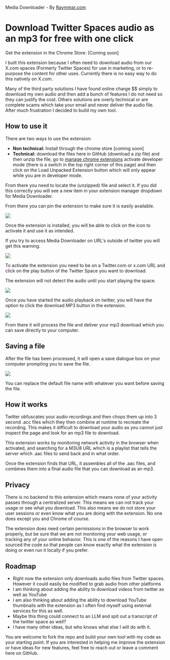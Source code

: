 Media Downloader - By [Raymmar.com](https://raymmar.com/)

# Download Twitter Spaces audio as an mp3 for free with one click

Get the extension in the Chrome Store: [Coming soon]

I built this extension because I often need to download audio from our X.com spaces (Formerly Twitter Spaces) for use in marketing, or to re-purpose the content for other uses. Currently there is no easy way to do this natively on X.com. 

Many of the third party solutions I have found online charge $$ simply to download my own audio and then add a bunch of features I do not need so they can justify the cost. Others solutions are overly technical or are complete scams which take your email and never deliver the audio file. After much frustration I decided to build my own tool. 

## How to use it

There are two ways to use the extension: 

- **Non technical:** Install through the chrome store [coming soon]
- **Technical:** download the files here in GitHub (download a zip file) and then unzip the file, go to [manage chrome extensions](chrome://extensions/) activate developer mode (there is a switch in the top right corner of this page) and then click on the Load Unpacked Extension button which will only appear while you are in developer mode.

From there you need to locate the (unzipped) file and select it. If you did this correctly you will see a new item in your extension manager dropdown for Media Downloader. 

From there you can pin the extension to make sure it is easily available.

![](https://gateway.ipfs.dxos.network/ipfs/QmR7Eypn85cjsHMLh78nEiVb8FQrQrb3hqHXm82pU7Yrfo)

Once the extension is installed, you will be able to click on the icon to activate it and use it as intended. 

If you try to access Media Downloader on URL's outside of twitter you will get this warning. 

![](https://gateway.ipfs.dxos.network/ipfs/QmX4tdmbTuCb7Bp7uqNW4mAfdwt9hTaibXwBA9XWdkpftC)

To activate the extension you need to be on a Twitter.com or x.com URL and click on the play button of the Twitter Space you want to download. 

The extension will not detect the audio until you start playing the space. 

![](https://gateway.ipfs.dxos.network/ipfs/QmZNBvkx4ZkFm6KJdZjWV8WRMk1WXbH7uL9EUegUXH3qz5)

Once you have started the audio playback on twitter, you will have the option to click the download MP3 button in the extension. 

![](https://gateway.ipfs.dxos.network/ipfs/QmRFS4LnjtdwL3BcqVmYkziuNfoxYMXULTgFmxMyyeyjpY)

From there it will process the file and deliver your mp3 download which you can save directly to your computer. 

## Saving a file

After the file has been processed, it will open a save dialogue box on your computer prompting you to save the file. 

![](https://gateway.ipfs.dxos.network/ipfs/QmQg9LtcGLgYphtxCzrYrhVWnyySPWQoNDPTEDD4fwK5nQ)

You can replace the default file name with whatever you want before saving the file. 

## How it works

Twitter obfuscates your audio recordings and then chops them up into 3 second .acc files which they then combine at runtime to recreate the recording. This makes it difficult to download your audio as you cannot just inspect the page and look for an mp3 file to download. 

This extension works by monitoring network activity in the browser when activated, and searching for a M3U8 URL which is a playlist that tells the server which .aac files to send back and in what order. 

Once the extension finds that URL, it assembles all of the .aac files, and combines them into a final audio file that you can download as an mp3. 

## Privacy

There is no backend to this extension which means none of your activity passes through a centralized server. This means we can not track your usage or see what you download. This also means we do not store your user sessions or even know what you are doing with the extension. No one does except you and Chrome of course. 

The extension does need certain permissions in the browser to work properly, but be sure that we are not monitoring your web usage, or tracking any of your online behavior. This is one of the reasons I have open sourced the code so that people can know exactly what the extension is doing or even run it locally if you prefer. 

## Roadmap

- Right now the extension only downloads audio files from Twitter spaces. However it could easily be modified to grab audio from other platforms
- I am thinking about adding the ability to download videos from twitter as well as YouTube
- I am also thinking about adding the ability to download YouTube thumbnails with the extension as I often find myself using external services for this as well.
- Maybe this thing could connect to an LLM and spit out a transcript of the twitter space as well?
- I have many other ideas, but who knows what else I will do with it.

You are welcome to fork the repo and build your own tool with my code as your starting point. If you are interested in helping me improve the extension or have ideas for new features, feel free to reach out or leave a comment here on GitHub. 

